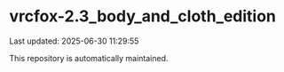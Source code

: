 # vrcfox-2.3_body_and_cloth_edition

Last updated: 2025-06-30 11:29:55

This repository is automatically maintained.
